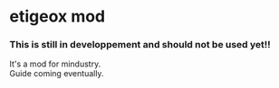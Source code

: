 # etigeox mod
### This is still in developpement and should not be used yet!!
It's a mod for mindustry.<br>
Guide coming eventually.